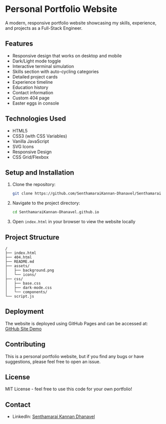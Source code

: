 # Personal Portfolio Website

A modern, responsive portfolio website showcasing my skills, experience, and projects as a Full-Stack Engineer.

## Features

- Responsive design that works on desktop and mobile
- Dark/Light mode toggle
- Interactive terminal simulation
- Skills section with auto-cycling categories
- Detailed project cards
- Experience timeline
- Education history
- Contact information
- Custom 404 page
- Easter eggs in console

## Technologies Used

- HTML5
- CSS3 (with CSS Variables)
- Vanilla JavaScript
- SVG Icons
- Responsive Design
- CSS Grid/Flexbox

## Setup and Installation

1. Clone the repository:
   ```bash
   git clone https://github.com/SenthamaraiKannan-Dhanavel/SenthamaraiKannan-Dhanavel.github.io.git
   ```

2. Navigate to the project directory:
   ```bash
   cd SenthamaraiKannan-Dhanavel.github.io
   ```

3. Open `index.html` in your browser to view the website locally

## Project Structure

```
/
├── index.html
├── 404.html
├── README.md
├── assets/
│   ├── background.png
│   └── icons/
├── css/
│   ├── base.css
│   ├── dark-mode.css
│   └── components/
└── script.js
```

## Deployment

The website is deployed using GitHub Pages and can be accessed at: [GitHub Site Demo](https://senthamaraikannan-dhanavel.github.io/)

## Contributing

This is a personal portfolio website, but if you find any bugs or have suggestions, please feel free to open an issue.

## License

MIT License - feel free to use this code for your own portfolio!

## Contact

- LinkedIn: [Senthamarai Kannan Dhanavel](https://www.linkedin.com/in/senthamarai-kannan-dhanavel/)
